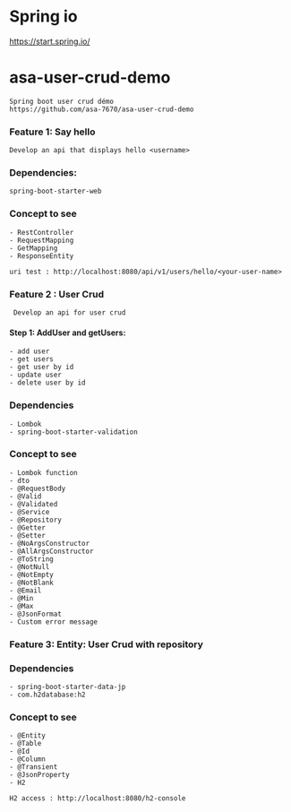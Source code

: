# Spring io
https://start.spring.io/
# asa-user-crud-demo
    Spring boot user crud démo
    https://github.com/asa-7670/asa-user-crud-demo
### Feature 1: Say hello
    Develop an api that displays hello <username>
### Dependencies:
    spring-boot-starter-web
### Concept to see 
    - RestController
    - RequestMapping
    - GetMapping
    - ResponseEntity

    uri test : http://localhost:8080/api/v1/users/hello/<your-user-name>
### Feature 2 : User Crud
     Develop an api for user crud 
#### Step 1: AddUser and getUsers:   
    - add user
    - get users
    - get user by id
    - update user
    - delete user by id
### Dependencies
    - Lombok
    - spring-boot-starter-validation
### Concept to see
    - Lombok function
    - dto
    - @RequestBody
    - @Valid
    - @Validated
    - @Service
    - @Repository
    - @Getter
    - @Setter
    - @NoArgsConstructor
    - @AllArgsConstructor
    - @ToString
    - @NotNull
    - @NotEmpty
    - @NotBlank
    - @Email
    - @Min
    - @Max
    - @JsonFormat
    - Custom error message 
### Feature 3: Entity: User Crud with repository
### Dependencies
    - spring-boot-starter-data-jp
    - com.h2database:h2
### Concept to see
    - @Entity
    - @Table
    - @Id
    - @Column
    - @Transient
    - @JsonProperty
    - H2

    H2 access : http://localhost:8080/h2-console
